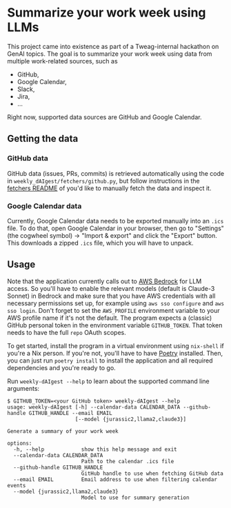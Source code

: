 # Summarize your work week using LLMs

This project came into existence as part of a Tweag-internal hackathon on GenAI topics.
The goal is to summarize your work week using data from multiple work-related sources, such as
- GitHub,
- Google Calendar,
- Slack,
- Jira,
- ...

Right now, supported data sources are GitHub and Google Calendar.

## Getting the data

### GitHub data

GitHub data (issues, PRs, commits) is retrieved automatically using the code in `weekly_dAIgest/fetchers/github.py`, but follow instructions in the [fetchers README](weekly_dAIgest/fetchers/README.md) of you'd like to manually fetch the data and inspect it.

### Google Calendar data

Currently, Google Calendar data needs to be exported manually into an `.ics` file.
To do that, open Google Calendar in your browser, then go to "Settings" (the cogwheel symbol) -> "Import & export" and click the "Export" button.
This downloads a zipped `.ics` file, which you will have to unpack.

## Usage

Note that the application currently calls out to [AWS Bedrock](https://aws.amazon.com/bedrock/) for LLM access.
So you'll have to enable the relevant models (default is Claude-3 Sonnet) in Bedrock and make sure that you have AWS credentials with all necessary permissions set up, for example using `aws sso configure` and `aws sso login`.
Don't forget to set the `AWS_PROFILE` environment variable to your AWS profile name if it's not the default.
The program expects a (classic) GitHub personal token in the environment variable `GITHUB_TOKEN`.
That token needs to have the full `repo` OAuth scopes.

To get started, install the program in a virtual environment using `nix-shell` if you're a Nix person.
If you're not, you'll have to have [Poetry](https://python-poetry.org/) installed.
Then, you can just run `poetry install` to install the application and all required dependencies and you're ready to go.

Run `weekly-dAIgest --help` to learn about the supported command line arguments:
```console
$ GITHUB_TOKEN=<your GitHub token> weekly-dAIgest --help
usage: weekly-dAIgest [-h] --calendar-data CALENDAR_DATA --github-handle GITHUB_HANDLE --email EMAIL
                      [--model {jurassic2,llama2,claude3}]

Generate a summary of your work week

options:
  -h, --help            show this help message and exit
  --calendar-data CALENDAR_DATA
                        Path to the calendar .ics file
  --github-handle GITHUB_HANDLE
                        GitHub handle to use when fetching GitHub data
  --email EMAIL         Email address to use when filtering calendar events
  --model {jurassic2,llama2,claude3}
                        Model to use for summary generation
```
